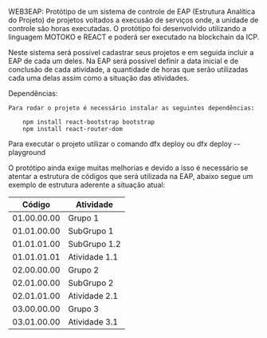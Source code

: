 WEB3EAP: Protótipo de um sistema de controle de EAP (Estrutura Analítica do Projeto) de projetos voltados a execusão de serviços onde, a unidade de controle são horas executadas. O protótipo foi desenvolvido utilizando a linguagem MOTOKO e REACT e poderá ser executado na blockchain da ICP.

Neste sistema será possivel cadastrar seus projetos e em seguida incluir a EAP de cada um deles. Na EAP será possivel definir a data inicial e de conclusão de cada atividade, a quantidade de horas que serão utilizadas cada uma delas assim como a situação das atividades. 

Dependências:

    Para rodar o projeto é necessário instalar as seguintes dependências:

        npm install react-bootstrap bootstrap
        npm install react-router-dom

Para executar o projeto utilizar o comando dfx deploy ou dfx deploy --playground

O protótipo ainda exige muitas melhorias e devido a isso é necessário se atentar a estrutura de códigos que será utilizada na EAP, abaixo segue um exemplo de estrutura aderente a situação atual:


    
   | Código       | Atividade         |         
   |--------------|-------------------|   
   | 01.00.00.00  | Grupo 1           |
   | 01.01.00.00  | SubGrupo 1        |
   | 01.01.01.00  | SubGrupo 1.2      |
   | 01.01.01.01  | Atividade 1.1     |
   | 02.00.00.00  | Grupo 2           |
   | 02.01.00.00  | SubGrupo 2        |
   | 02.01.01.00  | Atividade 2.1     |
   | 03.00.00.00  | Grupo 3           |
   | 03.01.00.00  | Atividade 3.1     |
   